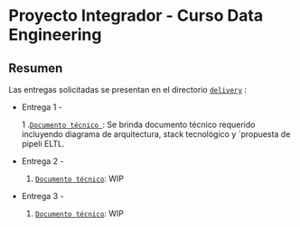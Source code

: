 # Proyecto Integrador - Curso Data Engineering

## Resumen

Las entregas solicitadas se presentan en el directorio [`delivery`](./project/delivery/) :

* Entrega 1 - 

   1 .[`Documento técnico `](/pi_mod_04/delivery/01-first-delivery/tech-document.md): Se brinda documento técnico requerido incluyendo diagrama de arquitectura, stack tecnológico y `propuesta de pipeli ELTL.

* Entrega 2 - 
   1. [`Documento técnico`](/pi_mod_04/delivery/02-second-delivery/2nd_delivery.md): WIP

* Entrega 3 - 
   1.  [`Documento técnico`](/pi_mod_04/delivery/03-third-delivery/3rd_delivery.md): WIP